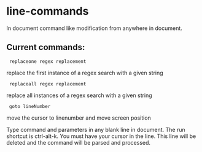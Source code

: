 # line-commands

In document command like modification from anywhere in document.

## Current commands:

     replaceone regex replacement

   replace the first instance of a regex search with a given string

     replaceall regex replacement

   replace all instances of a regex search with a given string

     goto lineNumber

   move the cursor to linenumber and move screen position

Type command and parameters in any blank line in document.
The run shortcut is ctrl-alt-k. You must have your cursor in the line.
This line will be deleted and the command will be parsed and processed.
